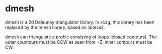 # dmesh 

dmesh is a 2d Delaunay triangulator library. In xcsg, this library has been replaced by the tmesh library, based on libtess2.

dmesh can triangulate a profile consisting of loops (closed contours). The outer countours must  be CCW as seen from +Z. Inner contours must be CW. 

